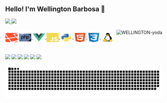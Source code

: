 ## Hello! I'm Wellington Barbosa 👋
 <div>
  <a href="https://github.com/wellingtoncarneirobarbosa">
  <img height="180em" src="https://github-readme-stats.vercel.app/api?username=wellingtoncarneirobarbosa&show_icons=true&theme=blue-green&include_all_commits=true&count_private=true"/>
  <img height="180em" src="https://github-readme-stats.vercel.app/api/top-langs/?username=wellingtoncarneirobarbosa&layout=compact&langs_count=20&theme=blue-green&custom_title=My Most Used Languages (it's PHP)"/>
<div>
<div style="display: inline_block"><br>
     <img align="center" alt="Wellington-PHP" height="30" width="40" src="https://raw.githubusercontent.com/devicons/devicon/master/icons/laravel/laravel-plain.svg">
    <img align="center" alt="Wellington-PHP" height="50" width="40" src="https://raw.githubusercontent.com/devicons/devicon/master/icons/php/php-original.svg">
    <img align="center" alt="WELLINGTON-VUE" height="30" width="40" src="https://raw.githubusercontent.com/devicons/devicon/master/icons/vuejs/vuejs-original.svg">
    <img align="center" alt="WELLINGTON-JS" height="30" width="40" src="https://raw.githubusercontent.com/devicons/devicon/master/icons/javascript/javascript-plain.svg">
    <img align="center" alt="WELLINGTON-Python" height="30" width="40" src="https://raw.githubusercontent.com/devicons/devicon/master/icons/python/python-original.svg">
    <img align="center" alt="WELLINGTON-HTML" height="30" width="40" src="https://raw.githubusercontent.com/devicons/devicon/master/icons/html5/html5-original.svg">
    <img align="center" alt="WELLINGTON-CSS" height="30" width="40" src="https://raw.githubusercontent.com/devicons/devicon/master/icons/css3/css3-original.svg">
    <img align="center" alt="WELLINGTON-LINUX" height="30" width="40" src="https://raw.githubusercontent.com/devicons/devicon/master/icons/linux/linux-original.svg">
    <img align="right" alt="WELLINGTON-yoda" src="https://media.giphy.com/media/vzO0Vc8b2VBLi/giphy.gif">
</div>
  
  ##
 
<div> 
    <a href="https://www.t.me/owellcarneiro" target="_blank"><img src="https://img.shields.io/badge/-Telegram-%230077B5?style=for-the-badge&logo=telegram&logoColor=white" target="_blank"></a> 
    <a href="https://api.whatsapp.com/send?phone=5541984836192&text=Hello%20Wellington!" target="_blank"><img src="https://img.shields.io/badge/-Whatsapp-%075e54?style=for-the-badge&logo=whatsapp&logoColor=white" target="_blank"></a> 
  <a href="https://www.youtube.com/channel/UC_-uuuZbY0AAt9CViNzvc-Q" target="_blank"><img src="https://img.shields.io/badge/-Youtube-%23EA4335?style=for-the-badge&logo=youtube&logoColor=white" target="_blank"></a>
  <a href="https://instagram.com/owellcarneiro" target="_blank"><img src="https://img.shields.io/badge/-Instagram-%23E4405F?style=for-the-badge&logo=instagram&logoColor=white" target="_blank"></a>
  <a href = "mailto: owellingtoncarneirobarbosa@gmail.com"><img src="https://img.shields.io/badge/-Gmail-%23333?style=for-the-badge&logo=gmail&logoColor=white" target="_blank"></a>
  <a href="https://www.linkedin.com/in/wellingtoncarneirobarbosa" target="_blank"><img src="https://img.shields.io/badge/-LinkedIn-%230077B5?style=for-the-badge&logo=linkedin&logoColor=white" target="_blank"></a> 
 
  ![Snake animation](https://github.com/wellingtoncarneirobarbosa/wellingtoncarneirobarbosa/blob/output/github-contribution-grid-snake.svg)
 
</div>


<!--
**WellingtonCarneiroBarbosa/wellingtoncarneirobarbosa** is a ✨ _special_ ✨ repository because its `README.md` (this file) appears on your GitHub profile.

Here are some ideas to get you started:

- 🔭 I’m currently working on ...
- 🌱 I’m currently learning ...
- 👯 I’m looking to collaborate on ...
- 🤔 I’m looking for help with ...
- 💬 Ask me about ...
- 📫 How to reach me: ...
- 😄 Pronouns: ...
- ⚡ Fun fact: ...
-->
